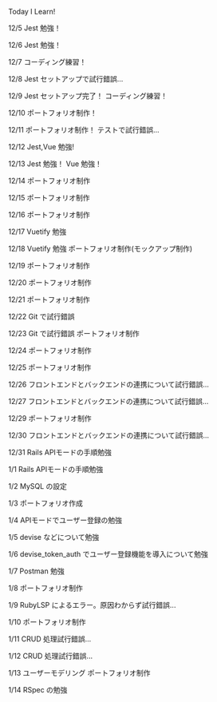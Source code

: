 Today I Learn!

12/5
Jest 勉強！

12/6
Jest 勉強！

12/7
コーディング練習！

12/8
Jest セットアップで試行錯誤...

12/9
Jest セットアップ完了！
コーディング練習！

12/10
ポートフォリオ制作！

12/11
ポートフォリオ制作！
テストで試行錯誤...

12/12
Jest,Vue 勉強!

12/13
Jest 勉強！
Vue 勉強！

12/14
ポートフォリオ制作

12/15
ポートフォリオ制作

12/16
ポートフォリオ制作

12/17
Vuetify 勉強

12/18
Vuetify 勉強
ポートフォリオ制作(モックアップ制作)

12/19
ポートフォリオ制作

12/20
ポートフォリオ制作

12/21
ポートフォリオ制作

12/22
Git で試行錯誤

12/23
Git で試行錯誤
ポートフォリオ制作

12/24
ポートフォリオ制作

12/25
ポートフォリオ制作

12/26
フロントエンドとバックエンドの連携について試行錯誤...

12/27
フロントエンドとバックエンドの連携について試行錯誤...

12/29
ポートフォリオ制作

12/30
フロントエンドとバックエンドの連携について試行錯誤...

12/31
Rails APIモードの手順勉強

1/1
Rails APIモードの手順勉強

1/2
MySQL の設定

1/3
ポートフォリオ作成

1/4
APIモードでユーザー登録の勉強

1/5
devise などについて勉強

1/6
devise_token_auth でユーザー登録機能を導入について勉強

1/7
Postman 勉強

1/8
ポートフォリオ制作

1/9
RubyLSP によるエラー。原因わからず試行錯誤...

1/10
ポートフォリオ制作

1/11
CRUD 処理試行錯誤...

1/12
CRUD 処理試行錯誤...

1/13
ユーザーモデリング
ポートフォリオ制作

1/14
RSpec の勉強
